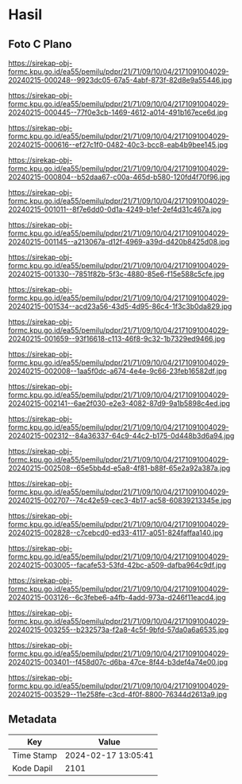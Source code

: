 # Hasil

## Foto C Plano

https://sirekap-obj-formc.kpu.go.id/ea55/pemilu/pdpr/21/71/09/10/04/2171091004029-20240215-000248--9923dc05-67a5-4abf-873f-82d8e9a55446.jpg

https://sirekap-obj-formc.kpu.go.id/ea55/pemilu/pdpr/21/71/09/10/04/2171091004029-20240215-000445--77f0e3cb-1469-4612-a014-491b167ece6d.jpg

https://sirekap-obj-formc.kpu.go.id/ea55/pemilu/pdpr/21/71/09/10/04/2171091004029-20240215-000616--ef27c1f0-0482-40c3-bcc8-eab4b9bee145.jpg

https://sirekap-obj-formc.kpu.go.id/ea55/pemilu/pdpr/21/71/09/10/04/2171091004029-20240215-000804--b52daa67-c00a-465d-b580-120fd4f70f96.jpg

https://sirekap-obj-formc.kpu.go.id/ea55/pemilu/pdpr/21/71/09/10/04/2171091004029-20240215-001011--8f7e6dd0-0d1a-4249-b1ef-2ef4d31c467a.jpg

https://sirekap-obj-formc.kpu.go.id/ea55/pemilu/pdpr/21/71/09/10/04/2171091004029-20240215-001145--a213067a-d12f-4969-a39d-d420b8425d08.jpg

https://sirekap-obj-formc.kpu.go.id/ea55/pemilu/pdpr/21/71/09/10/04/2171091004029-20240215-001330--7851f82b-5f3c-4880-85e6-f15e588c5cfe.jpg

https://sirekap-obj-formc.kpu.go.id/ea55/pemilu/pdpr/21/71/09/10/04/2171091004029-20240215-001534--acd23a56-43d5-4d95-86c4-1f3c3b0da829.jpg

https://sirekap-obj-formc.kpu.go.id/ea55/pemilu/pdpr/21/71/09/10/04/2171091004029-20240215-001659--93f16618-c113-46f8-9c32-1b7329ed9466.jpg

https://sirekap-obj-formc.kpu.go.id/ea55/pemilu/pdpr/21/71/09/10/04/2171091004029-20240215-002008--1aa5f0dc-a674-4e4e-9c66-23feb16582df.jpg

https://sirekap-obj-formc.kpu.go.id/ea55/pemilu/pdpr/21/71/09/10/04/2171091004029-20240215-002141--6ae2f030-e2e3-4082-87d9-9a1b5898c4ed.jpg

https://sirekap-obj-formc.kpu.go.id/ea55/pemilu/pdpr/21/71/09/10/04/2171091004029-20240215-002312--84a36337-64c9-44c2-b175-0d448b3d6a94.jpg

https://sirekap-obj-formc.kpu.go.id/ea55/pemilu/pdpr/21/71/09/10/04/2171091004029-20240215-002508--65e5bb4d-e5a8-4f81-b88f-65e2a92a387a.jpg

https://sirekap-obj-formc.kpu.go.id/ea55/pemilu/pdpr/21/71/09/10/04/2171091004029-20240215-002707--74c42e59-cec3-4b17-ac58-60839213345e.jpg

https://sirekap-obj-formc.kpu.go.id/ea55/pemilu/pdpr/21/71/09/10/04/2171091004029-20240215-002828--c7cebcd0-ed33-4117-a051-824faffaa140.jpg

https://sirekap-obj-formc.kpu.go.id/ea55/pemilu/pdpr/21/71/09/10/04/2171091004029-20240215-003005--facafe53-53fd-42bc-a509-dafba964c9df.jpg

https://sirekap-obj-formc.kpu.go.id/ea55/pemilu/pdpr/21/71/09/10/04/2171091004029-20240215-003126--6c3febe6-a4fb-4add-973a-d246f11eacd4.jpg

https://sirekap-obj-formc.kpu.go.id/ea55/pemilu/pdpr/21/71/09/10/04/2171091004029-20240215-003255--b232573a-f2a8-4c5f-9bfd-57da0a6a6535.jpg

https://sirekap-obj-formc.kpu.go.id/ea55/pemilu/pdpr/21/71/09/10/04/2171091004029-20240215-003401--f458d07c-d6ba-47ce-8f44-b3def4a74e00.jpg

https://sirekap-obj-formc.kpu.go.id/ea55/pemilu/pdpr/21/71/09/10/04/2171091004029-20240215-003529--11e258fe-c3cd-4f0f-8800-76344d2613a9.jpg


## Metadata

| Key        | Value               |
| ---------- | ------------------- |
| Time Stamp | 2024-02-17 13:05:41 |
| Kode Dapil | 2101                |



